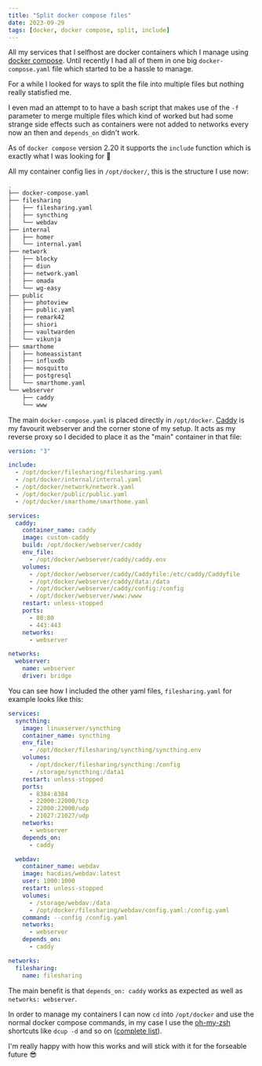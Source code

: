 ```yaml
---
title: "Split docker compose files"
date: 2023-09-29
tags: [docker, docker compose, split, include]
---
```


All my services that I selfhost are docker containers which I manage using [docker compose](https://docs.docker.com/compose/).
Until recently I had all of them in one big `docker-compose.yaml` file which started to be a hassle to manage.

For a while I looked for ways to split the file into multiple files but nothing really statisfied me.

I even mad an attempt to to have a bash script that makes use of the `-f` parameter to merge multiple files which kind of worked
but had some strange side effects such as containers were not added to networks every now an then and `depends_on` didn't work.

As of `docker compose` version 2.20 it supports the `include` function which is exactly what I was looking for :star_struck:

All my container config lies in `/opt/docker/`, this is the structure I use now:

```sh
.
├── docker-compose.yaml
├── filesharing
│   ├── filesharing.yaml
│   ├── syncthing
│   └── webdav
├── internal
│   ├── homer
│   └── internal.yaml
├── network
│   ├── blocky
│   ├── diun
│   ├── network.yaml
│   ├── omada
│   └── wg-easy
├── public
│   ├── photoview
│   ├── public.yaml
│   ├── remark42
│   ├── shiori
│   ├── vaultwarden
│   └── vikunja
├── smarthome
│   ├── homeassistant
│   ├── influxdb
│   ├── mosquitto
│   ├── postgresql
│   └── smarthome.yaml
└── webserver
    ├── caddy
    └── www
```

The main `docker-compose.yaml` is placed directly in `/opt/docker`. [Caddy](https://caddyserver.com/) is my favourit webserver and the corner stone of my setup.
It acts as my reverse proxy so I decided to place it as the "main" container in that file:

```yaml
version: "3"

include:
  - /opt/docker/filesharing/filesharing.yaml
  - /opt/docker/internal/internal.yaml
  - /opt/docker/network/network.yaml
  - /opt/docker/public/public.yaml
  - /opt/docker/smarthome/smarthome.yaml

services:
  caddy:
    container_name: caddy
    image: custom-caddy
    build: /opt/docker/webserver/caddy
    env_file:
      - /opt/docker/webserver/caddy/caddy.env
    volumes:
      - /opt/docker/webserver/caddy/Caddyfile:/etc/caddy/Caddyfile
      - /opt/docker/webserver/caddy/data:/data
      - /opt/docker/webserver/caddy/config:/config
      - /opt/docker/webserver/www:/www
    restart: unless-stopped
    ports:
      - 80:80
      - 443:443
    networks:
      - webserver

networks:
  webserver:
    name: webserver
    driver: bridge
```

You can see how I included the other yaml files, `filesharing.yaml` for example looks like this:

```yaml
services:
  syncthing:
    image: linuxserver/syncthing
    container_name: syncthing
    env_file:
      - /opt/docker/filesharing/syncthing/syncthing.env
    volumes:
      - /opt/docker/filesharing/syncthing:/config
      - /storage/syncthing:/data1
    restart: unless-stopped
    ports:
      - 8384:8384
      - 22000:22000/tcp
      - 22000:22000/udp
      - 21027:21027/udp
    networks:
      - webserver
    depends_on:
      - caddy

  webdav:
    container_name: webdav
    image: hacdias/webdav:latest
    user: 1000:1000
    restart: unless-stopped
    volumes:
      - /storage/webdav:/data
      - /opt/docker/filesharing/webdav/config.yaml:/config.yaml
    command: --config /config.yaml
    networks:
      - webserver
    depends_on:
      - caddy

networks:
  filesharing:
    name: filesharing
```

The main benefit is that `depends_on: caddy` works as expected as well as `networks: webserver`.

In order to manage my containers I can now `cd` into `/opt/docker` and use the normal docker compose commands, in my case I use the [oh-my-zsh](https://ohmyz.sh/) shortcuts like `dcup -d` and so on ([complete list](https://github.com/ohmyzsh/ohmyzsh/tree/master/plugins/docker-compose)).

I'm really happy with how this works and will stick with it for the forseable future :sunglasses:
